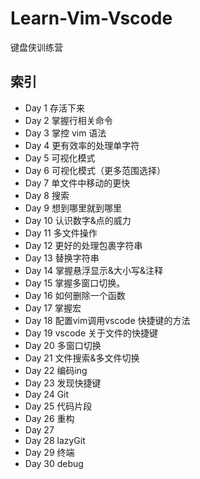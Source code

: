 # Learn-Vim-Vscode
键盘侠训练营
## 索引
- Day 1 存活下来
- Day 2 掌握行相关命令
- Day 3 掌控 vim 语法
- Day 4 更有效率的处理单字符
- Day 5 可视化模式
- Day 6 可视化模式（更多范围选择）
- Day 7 单文件中移动的更快
- Day 8 搜索
- Day 9 想到哪里就到哪里
- Day 10 认识数字&点的威力 
- Day 11 多文件操作
- Day 12 更好的处理包裹字符串
- Day 13 替换字符串
- Day 14 掌握悬浮显示&大小写&注释
- Day 15 掌握多窗口切换。
- Day 16 如何删除一个函数
- Day 17 掌握宏
- Day 18 配置vim调用vscode 快捷键的方法
- Day 19 vscode 关于文件的快捷键
- Day 20 多窗口切换
- Day 21 文件搜索&多文件切换
- Day 22 编码ing
- Day 23 发现快捷键
- Day 24 Git
- Day 25 代码片段
- Day 26 重构
- Day 27 
- Day 28 lazyGit
- Day 29 终端
- Day 30 debug
